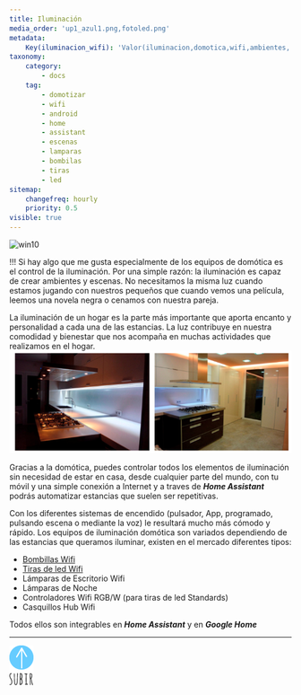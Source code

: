 ```yaml
---
title: Iluminación
media_order: 'up1_azul1.png,fotoled.png'
metadata:
    Key(iluminacion_wifi): 'Valor(iluminacion,domotica,wifi,ambientes, escenas,home, assistant,bombillas,tiras,led,controladores,hud)'
taxonomy:
    category:
        - docs
    tag:
        - domotizar
        - wifi
        - android
        - home
        - assistant
        - escenas
        - lamparas
        - bombilas
        - tiras
        - led
sitemap:
    changefreq: hourly
    priority: 0.5
visible: true
---
```


![win10](image://os-compat.png)


!!! Si hay algo que me gusta especialmente de los equipos de domótica es el control de la iluminación. Por una simple razón: la iluminación es capaz de crear ambientes y escenas. No necesitamos la misma luz cuando estamos jugando con nuestros pequeños que cuando vemos una película, leemos una novela negra o cenamos con nuestra pareja.

La iluminación de un hogar es la parte más importante que aporta encanto y personalidad a cada una de las estancias. La luz contribuye en nuestra comodidad y bienestar que nos acompaña en muchas actividades que realizamos en el hogar.
![](fotoled.png)

Gracias a la domótica, puedes controlar todos los elementos de iluminación sin necesidad de estar en casa, desde cualquier parte del mundo, con tu móvil y una simple conexión a Internet y a traves de _**Home Assistant**_ podrás automatizar estancias que suelen ser repetitivas.

Con los diferentes sistemas de encendido (pulsador, App, programado, pulsando escena o mediante la voz) le resultará mucho más cómodo  y rápido.
Los equipos de iluminación domótica son variados dependiendo de las estancias que queramos iluminar, existen en el mercado diferentes tipos:


- [Bombillas Wifi](https://domotizarmicasa.com/iluminacion/bombillas-wifi)
- [Tiras de led Wifi](https://domotizarmicasa.com/iluminacion/tiras-de-led)
- Lámparas de Escritorio Wifi
- Lámparas de Noche
- Controladores Wifi RGB/W (para tiras de led Standards)
- Casquillos Hub Wifi


Todos ellos son integrables en _**Home Assistant**_ y en _**Google Home**_

---
[![](up1_azul1.png)](# "Volver al Inicio")